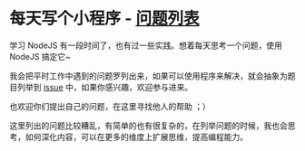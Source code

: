 # 每天写个小程序 - **[问题列表](https://github.com/barretlee/Node-Daily-Practice/issues)**

学习 NodeJS 有一段时间了，也有过一些实践。想着每天思考一个问题，使用 NodeJS 搞定它~

我会把平时工作中遇到的问题罗列出来，如果可以使用程序来解决，就会抽象为题目列举到 [issue](https://github.com/barretlee/Node-Daily-Practice/issues) 中，如果你感兴趣，欢迎参与进来。

也欢迎你们提出自己的问题，在这里寻找他人的帮助 ；）

这里列出的问题比较糟乱，有简单的也有很复杂的，在列举问题的时候，我也会思考，如何深化内容，可以在更多的维度上扩展思维，提高编程能力。